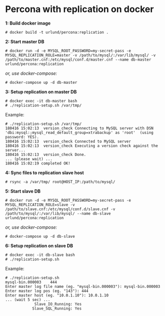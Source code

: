 # Percona with replication on docker

**1: Build docker image**

```
# docker build -t urlund/percona:replication .
```

**2: Start master DB**

```
# docker run -d -e MYSQL_ROOT_PASSWORD=my-secret-pass -e MYSQL_REPLICATION_ROLE=master -v /path/to/mysql/:/var/lib/mysql/ -v /path/to/master.cnf:/etc/mysql/conf.d/master.cnf --name db-master urlund/percona:replication
```

*or, use docker-compose:*

```
# docker-compose up -d db-master
```

**3: Setup replication on master DB**

```
# docker exec -it db-master bash
# ./replication-setup.sh /var/tmp/
```

Example:

```
# ./replication-setup.sh /var/tmp/
180416 15:02:13  version_check Connecting to MySQL server with DSN 'dbi:mysql:;mysql_read_default_group=xtrabackup' as 'root'  (using password: YES).
180416 15:02:13  version_check Connected to MySQL server
180416 15:02:13  version_check Executing a version check against the server...
180416 15:02:13  version_check Done.
... (please wait) ...
180416 15:02:19 completed OK!
```

**4: Sync files to replication slave host**

```
# rsync -a /var/tmp/ root@HOST_IP:/path/to/mysql/
```

**5: Start slave DB**

```
# docker run -d -e MYSQL_ROOT_PASSWORD=my-secret-pass -e MYSQL_REPLICATION_ROLE=slave -v /path/to/slave.cnf:/etc/mysql/conf.d/slave.cnf -v /path/to/mysql/:/var/lib/mysql/ --name db-slave urlund/percona:replication
```

*or, use docker-compose:*

```
# docker-compose up -d db-slave
```

**6: Setup replication on slave DB**

```
# docker exec -it db-slave bash
# ./replication-setup.sh
```

Example:

```
# ./replication-setup.sh
mysql-bin.000003	444
Enter master log file name (eg. "mysql-bin.000003"): mysql-bin.000003
Enter master log pos (eg. "143"): 444
Enter master host (eg. "10.0.1.10"): 10.0.1.10
... (wait 5 sec) ...
             Slave_IO_Running: Yes
            Slave_SQL_Running: Yes
```
